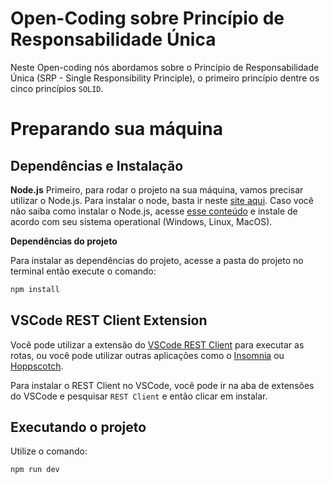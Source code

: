 # Open-Coding sobre Princípio de Responsabilidade Única

Neste Open-coding nós abordamos sobre o Princípio de Responsabilidade Única (SRP - Single Responsibility Principle), o primeiro princípio dentre os cinco princípios `SOLID`.

# Preparando sua máquina

## Dependências e Instalação

**Node.js**
Primeiro, para rodar o projeto na sua máquina, vamos precisar utilizar o Node.js. Para instalar o node, basta ir neste [site aqui](https://nodejs.org/en). Caso você não saiba como instalar o Node.js, acesse [esse conteúdo](https://www.alura.com.br/artigos/como-instalar-node-js-windows-linux-macos?utm_term=&utm_campaign=%5BSearch%5D+%5BPerformance%5D+-+Dynamic+Search+Ads+-+Artigos+e+Conte%C3%BAdos&utm_source=adwords&utm_medium=ppc&hsa_acc=7964138385&hsa_cam=11384329873&hsa_grp=111087461203&hsa_ad=687448474447&hsa_src=s&hsa_tgt=aud-527303763294:dsa-2276348409543&hsa_kw=&hsa_mt=&hsa_net=adwords&hsa_ver=3&gad_source=2&gclid=Cj0KCQiAz8GuBhCxARIsAOpzk8zVvzeTv3NsGA8_-Wm4cxUL2KAHY9VNJIc4YJBQx39r3qC79C8Jh_4aAsTjEALw_wcB) e instale de acordo com seu sistema operational (Windows, Linux, MacOS).

**Dependências do projeto**

Para instalar as dependências do projeto, acesse a pasta do projeto no terminal então execute o comando:

```bash
npm install
```

## VSCode REST Client Extension

Você pode utilizar a extensão do [VSCode REST Client](https://github.com/Huachao/vscode-restclient) para executar as rotas, ou você pode utilizar outras aplicações como o [Insomnia](https://insomnia.rest/download) ou [Hoppscotch](https://hoppscotch.io/).

Para instalar o REST Client no VSCode, você pode ir na aba de extensões do VSCode e pesquisar `REST Client` e então clicar em instalar.

## Executando o projeto

Utilize o comando:

```bash
npm run dev
```